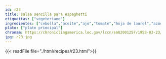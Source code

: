 ```yaml
---
id: r23
title: salsa sencilla para espaghetti
etiquettas: ["vegeteriano"]
ingredientes: ["cebolla","aceite","ajo","tomate","hoja de laurel","azúcar","sal","pimienta"]
plato: ["plato principal"]
chronam: https://chroniclingamerica.loc.gov/lccn/sn82001257/1958-03-23/ed-1/seq-5/
jpg: r23.jpg
---
```


{{< readFile file="./html/recipes/r23.html">}}